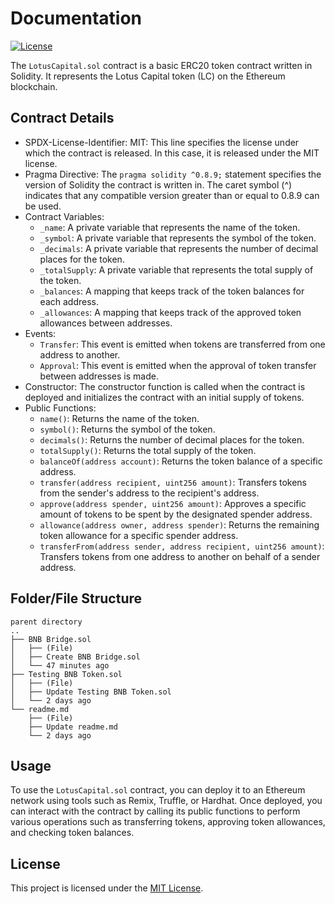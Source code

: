 # Documentation

[![License](https://img.shields.io/badge/License-MIT-blue.svg)](https://github.com/StefanIsMe/Lotus-Capital-Hub-Token/blob/main/LICENSE)

The `LotusCapital.sol` contract is a basic ERC20 token contract written in Solidity. It represents the Lotus Capital token (LC) on the Ethereum blockchain.

## Contract Details

- SPDX-License-Identifier: MIT: This line specifies the license under which the contract is released. In this case, it is released under the MIT license.
- Pragma Directive: The `pragma solidity ^0.8.9;` statement specifies the version of Solidity the contract is written in. The caret symbol (^) indicates that any compatible version greater than or equal to 0.8.9 can be used.
- Contract Variables:
  - `_name`: A private variable that represents the name of the token.
  - `_symbol`: A private variable that represents the symbol of the token.
  - `_decimals`: A private variable that represents the number of decimal places for the token.
  - `_totalSupply`: A private variable that represents the total supply of the token.
  - `_balances`: A mapping that keeps track of the token balances for each address.
  - `_allowances`: A mapping that keeps track of the approved token allowances between addresses.
- Events:
  - `Transfer`: This event is emitted when tokens are transferred from one address to another.
  - `Approval`: This event is emitted when the approval of token transfer between addresses is made.
- Constructor: The constructor function is called when the contract is deployed and initializes the contract with an initial supply of tokens.
- Public Functions:
  - `name()`: Returns the name of the token.
  - `symbol()`: Returns the symbol of the token.
  - `decimals()`: Returns the number of decimal places for the token.
  - `totalSupply()`: Returns the total supply of the token.
  - `balanceOf(address account)`: Returns the token balance of a specific address.
  - `transfer(address recipient, uint256 amount)`: Transfers tokens from the sender's address to the recipient's address.
  - `approve(address spender, uint256 amount)`: Approves a specific amount of tokens to be spent by the designated spender address.
  - `allowance(address owner, address spender)`: Returns the remaining token allowance for a specific spender address.
  - `transferFrom(address sender, address recipient, uint256 amount)`: Transfers tokens from one address to another on behalf of a sender address.

## Folder/File Structure

```
parent directory
..
├── BNB Bridge.sol
│   ├── (File)
│   ├── Create BNB Bridge.sol
│   └── 47 minutes ago
├── Testing BNB Token.sol
│   ├── (File)
│   ├── Update Testing BNB Token.sol
│   └── 2 days ago
└── readme.md
    ├── (File)
    ├── Update readme.md
    └── 2 days ago
```

## Usage

To use the `LotusCapital.sol` contract, you can deploy it to an Ethereum network using tools such as Remix, Truffle, or Hardhat. Once deployed, you can interact with the contract by calling its public functions to perform various operations such as transferring tokens, approving token allowances, and checking token balances.

## License

This project is licensed under the [MIT License](https://github.com/StefanIsMe/Lotus-Capital-Hub-Token/blob/main/LICENSE).
